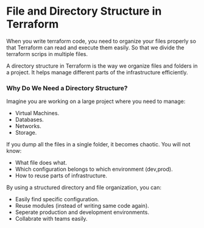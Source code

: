# File and Directory Structure in Terraform

When you write terraform code, you need to organize your files properly so that Terraform can read and execute them easily. So that we divide the terraform scrips in multiple files.

A directory structure in Terraform is the way we organize files and folders in a project. It helps manage different parts of the infrastructure efficiently.

### Why Do We Need a Directory Structure?

Imagine you are working on a large project where you need to manage:
- Virtual Machines.
- Databases.
- Networks.
- Storage.

If you dump all the files in a single folder, it becomes chaotic. You will not know:
- What file does what.
- Which configuration belongs to which environment (dev,prod).
- How to reuse parts of infrastructure.

By using a structured directory and file organization, you can:
- Easily find specific configuration.
- Reuse modules (instead of writing same code again).
- Seperate production and development environments.
- Collabrate with teams easily.

